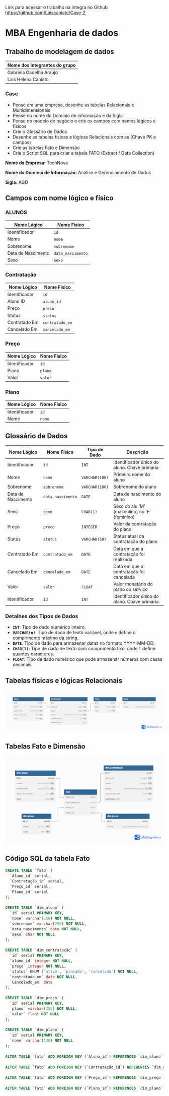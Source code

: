 

Link para acessar o trabalho na integra no Github
https://github.com/Laiscaniato/Case-2


# MBA Engenharia de dados
## Trabalho de modelagem de dados


| Nome dos integrantes do grupo |
|-------------------------------|
| Gabriela Gadelha Araújo       |
| Lais Helena Caniato           |


### Case 
* Pense em uma empresa, desenhe as tabelas Relacionais e Multidimensionais
* Pense no nome do Domínio de informação e da Sigla
* Pense no modelo de negócio e crie os campos com nomes lógicos e físicos
* Crie o Glossário de Dados
* Desenhe as tabelas físicas e lógicas Relacionais com as (Chave PK e campos)
* Crie as tabelas Fato e Dimensão
* Crie o Script SQL para criar a tabela FATO (Extract / Data Collection)

**Nome da Empresa:** TechNova

**Nome do Domínio de Informação:** Análise e Gerenciamento de Dados

**Sigla:** AGD

## Campos com nome lógico e físico 

### ALUNOS
  
| Nome Lógico       | Nome Físico       | 
|-------------------|-------------------|
| Identificador     | `id`              | 
| Nome              | `nome`            |  
| Sobrenome         | `sobrenome`       | 
| Data de Nascimento| `data_nascimento` | 
| Sexo              | `sexo`            | 


### Contratação 

| Nome Lógico       | Nome Físico       | 
|-------------------|-------------------|
| Identificador     | `id`              | 
| Aluno ID          | `aluno_id`        | 
| Preço             | `preco`           | 
| Status            | `status`          |
| Contratado Em     | `contratado_em`   | 
| Cancelado Em      | `cancelado_em`    | 

### Preço
| Nome Lógico       | Nome Físico       | 
|-------------------|-------------------|
| Identificador     | `id`              | 
| Plano             | `plano`           | 
| Valor             | `valor`           | 


### Plano
| Nome Lógico       | Nome Físico       | 
|-------------------|-------------------|
| Identificador     | `id`              | 
| Nome              | `nome`            | 


## Glossário de Dados


| Nome Lógico       | Nome Físico       | Tipo de Dado    | Descrição                                      |
|-------------------|-------------------|-----------------|------------------------------------------------|
| Identificador     | `id`              | `INT`           | Identificador único do aluno. Chave primária   |
| Nome              | `nome`            | `VARCHAR(100)`  | Primeiro nome do aluno                         |
| Sobrenome         | `sobrenome`       | `VARCHAR(100)`  | Sobrenome do aluno                             |
| Data de Nascimento| `data_nascimento` | `DATE`          | Data de nascimento do aluno                    |
| Sexo              | `sexo`            | `CHAR(1)`       | Sexo do alu 'M' (masculino) ou 'F' (feminino)  |
| Preço             | `preco`           | `INTEGER`       | Valor da contratação do plano                  |
| Status            | `status`          | `VARCHAR(50)`   | Status atual da contratação do plano           |
| Contratado Em     | `contratado_em`   | `DATE`          | Data em que a contratação foi realizada        |
| Cancelado Em      | `cancelado_em`    | `DATE`          | Data em que a contratação foi cancelada        |
| Valor             | `valor`           | `FLOAT`         | Valor monetário do plano ou serviço |
| Identificador     | `id`              | `INT`           | Identificador único do plano. Chave primária. |


### Detalhes dos Tipos de Dados

- **`INT`**: Tipo de dado numérico inteiro.
- **`VARCHAR(n)`**: Tipo de dado de texto variável, onde `n` define o comprimento máximo da string. 
- **`DATE`**: Tipo de dado para armazenar datas no formato YYYY-MM-DD.
- **`CHAR(1)`**: Tipo de dado de texto com comprimento fixo, onde `1` define quantos caracteres.
- **`FLOAT`**: Tipo de dado numérico que pode armazenar números com casas decimais.


## Tabelas físicas e lógicas Relacionais
![Logo do GitHub](https://github.com/Laiscaniato/Case-2/blob/main/Relacional.png)
## Tabelas Fato e Dimensão

![Logo do GitHub](https://github.com/Laiscaniato/Case-2/blob/main/Dimensional.png)

## Código SQL da tabela Fato

```sql
CREATE TABLE `fato` (
  `Aluno_id` serial,
  `Contratação_id` serial,
  `Preço_id` serial,
  `Plano_id` serial
);

CREATE TABLE `dim_aluno` (
  `id` serial PRIMARY KEY,
  `nome` varchar(256) NOT NULL,
  `sobrenome` varchar(256) NOT NULL,
  `data_nascimento` date NOT NULL,
  `sexo` char NOT NULL
);

CREATE TABLE `dim_contratação` (
  `id` serial PRIMARY KEY,
  `aluno_id` integer NOT NULL,
  `preço` integer NOT NULL,
  `status` ENUM ('ativo', 'pausado', 'cancelado') NOT NULL,
  `contratado_em` date NOT NULL,
  `Cancelado_em` date
);

CREATE TABLE `dim_preço` (
  `id` serial PRIMARY KEY,
  `plano` varchar(255) NOT NULL,
  `valor` float NOT NULL
);

CREATE TABLE `dim_plano` (
  `id` serial PRIMARY KEY,
  `nome` varchar(128) NOT NULL
);

ALTER TABLE `fato` ADD FOREIGN KEY (`Aluno_id`) REFERENCES `dim_aluno` (`id`);

ALTER TABLE `fato` ADD FOREIGN KEY (`Contratação_id`) REFERENCES `dim_contratação` (`id`);

ALTER TABLE `fato` ADD FOREIGN KEY (`Preço_id`) REFERENCES `dim_preço` (`id`);

ALTER TABLE `fato` ADD FOREIGN KEY (`Plano_id`) REFERENCES `dim_plano` (`id`);
